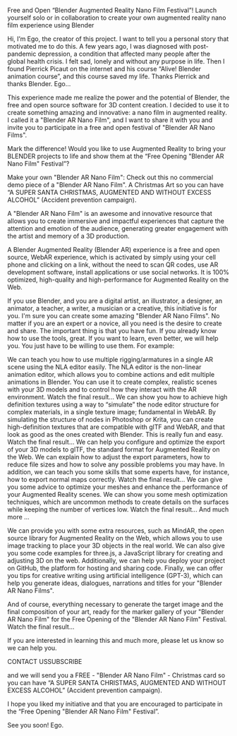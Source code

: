 Free and Open “Blender Augmented Reality Nano Film Festival”!
Launch yourself solo or in collaboration to create your own augmented reality nano film experience using Blender

 Hi, I’m Ego, the creator of this project. I want to tell you a personal story that motivated me to do this. A few years ago, I was diagnosed with post-pandemic depression, a condition that affected many people after the global health crisis. I felt sad, lonely and without any purpose in life. Then I found Pierrick Picaut on the internet and his course “Alive! Blender animation course”, and this course saved my life. Thanks Pierrick and thanks Blender. Ego… 

This experience made me realize the power and the potential of Blender, the free and open source software for 3D content creation. I decided to use it to create something amazing and innovative: a nano film in augmented reality. I called it a "Blender AR Nano Film", and I want to share it with you and invite you to participate in a free and open festival of "Blender AR Nano Films".

Mark the difference! Would you like to use Augmented Reality to bring your BLENDER projects to life and show them at the “Free Opening "Blender AR Nano Film" Festival”?

Make your own "Blender AR Nano Film":
Check out this no commercial demo piece of a "Blender AR Nano Film". A Christmas Art so you can have “A SUPER SANTA CHRISTMAS, AUGMENTED AND WITHOUT EXCESS ALCOHOL” (Accident prevention campaign).


A "Blender AR Nano Film" is an awesome and innovative resource that allows you to create immersive and impactful experiences that capture the attention and emotion of the audience, generating greater engagement with the artist and memory of a 3D production. 

A Blender Augmented Reality (Blender AR) experience is a free and open source, WebAR experience, which is activated by simply using your cell phone and clicking on a link, without the need to scan QR codes, use AR development software, install applications or use social networks. It is 100% optimized, high-quality and high-performance for Augmented Reality on the Web.

If you use Blender, and you are a digital artist, an illustrator, a designer, an animator, a teacher, a writer, a musician or a creative, this initiative is for you. I'm sure you can create some amazing "Blender AR Nano Films".
No matter if you are an expert or a novice, all you need is the desire to create and share. The important thing is that you have fun. If you already know how to use the tools, great. If you want to learn, even better, we will help you. You just have to be willing to use them. For example:

We can teach you how to use multiple rigging/armatures in a single AR scene using the NLA editor easily. The NLA editor is the non-linear animation editor, which allows you to combine actions and edit multiple animations in Blender. You can use it to create complex, realistic scenes with your 3D models and to control how they interact with the AR environment. Watch the final result...
We can show you how to achieve high definition textures using a way to “simulate” the node editor structure for complex materials, in a single texture image; fundamental in WebAR. By simulating the structure of nodes in Photoshop or Krita, you can create high-definition textures that are compatible with glTF and WebAR, and that look as good as the ones created with Blender. This is really fun and easy. Watch the final result...
We can help you configure and optimize the export of your 3D models to glTF, the standard format for Augmented Reality on the Web. We can explain how to adjust the export parameters, how to reduce file sizes and how to solve any possible problems you may have. In addition, we can teach you some skills that some experts have, for instance, how to export normal maps correctly. Watch the final result...
We can give you some advice to optimize your meshes and enhance the performance of your Augmented Reality scenes. We can show you some mesh optimization techniques, which are uncommon methods to create details on the surfaces while keeping the number of vertices low. Watch the final result...
And much more ...

We can provide you with some extra resources, such as MindAR, the open source library for Augmented Reality on the Web, which allows you to use image tracking to place your 3D objects in the real world. We can also give you some code examples for three.js, a JavaScript library for creating and adjusting 3D on the web. Additionally, we can help you deploy your project on GitHub, the platform for hosting and sharing code. Finally, we can offer you tips for creative writing using artificial intelligence (GPT-3), which can help you generate ideas, dialogues, narrations and titles for your "Blender AR Nano Films".

And of course, everything necessary to generate the target image and the final composition of your art, ready for the marker gallery of your "Blender AR Nano Film" for the Free Opening of the "Blender AR Nano Film" Festival. Watch the final result...

If you are interested in learning this and much more, please let us know so we can help you.

CONTACT USSUBSCRIBE

 and we will send you a FREE - "Blender AR Nano Film" - Christmas card so you can have “A SUPER SANTA CHRISTMAS, AUGMENTED AND WITHOUT EXCESS ALCOHOL” (Accident prevention campaign).

I hope you liked my initiative and that you are encouraged to participate in the “Free Opening "Blender AR Nano Film" Festival”.

See you soon! Ego.
